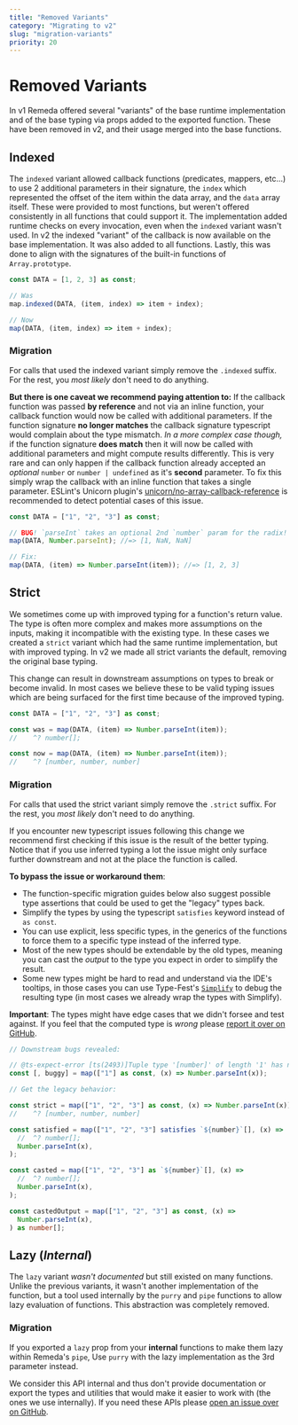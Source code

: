 ```yaml
---
title: "Removed Variants"
category: "Migrating to v2"
slug: "migration-variants"
priority: 20
---
```


# Removed Variants

In v1 Remeda offered several "variants" of the base runtime implementation and
of the base typing via props added to the exported function. These have been
removed in v2, and their usage merged into the base functions.

## Indexed

The `indexed` variant allowed callback functions (predicates, mappers, etc...)
to use 2 additional parameters in their signature, the `index` which represented
the offset of the item within the data array, and the `data` array itself. These
were provided to most functions, but weren't offered consistently in all
functions that could support it. The implementation added runtime checks on
every invocation, even when the `indexed` variant wasn't used. In v2 the indexed
"variant" of the callback is now available on the base implementation. It was
also added to all functions. Lastly, this was done to align with the signatures
of the built-in functions of `Array.prototype`.

```ts
const DATA = [1, 2, 3] as const;

// Was
map.indexed(DATA, (item, index) => item + index);

// Now
map(DATA, (item, index) => item + index);
```

### Migration

For calls that used the indexed variant simply remove the `.indexed` suffix. For
the rest, you _most likely_ don't need to do anything.

**But there is one caveat we recommend paying attention to:** If the callback
function was passed **by reference** and not via an inline function, your
callback function would now be called with additional parameters. If the
function signature **no longer matches** the callback signature typescript would
complain about the type mismatch. _In a more complex case though,_ if the
function signature **does match** then it will now be called with additional
parameters and might compute results differently. This is very rare and can only
happen if the callback function already accepted an _optional_ `number` or
`number | undefined` as it's **second** parameter. To fix this simply wrap the
callback with an inline function that takes a single parameter. ESLint's Unicorn
plugin's [unicorn/no-array-callback-reference](https://github.com/sindresorhus/eslint-plugin-unicorn/blob/main/docs/rules/no-array-callback-reference.md) is recommended to detect potential cases
of this issue.

```ts
const DATA = ["1", "2", "3"] as const;

// BUG! `parseInt` takes an optional 2nd `number` param for the radix!
map(DATA, Number.parseInt); //=> [1, NaN, NaN]

// Fix:
map(DATA, (item) => Number.parseInt(item)); //=> [1, 2, 3]
```

## Strict

We sometimes come up with improved typing for a function's return value. The
type is often more complex and makes more assumptions on the inputs, making it
incompatible with the existing type. In these cases we created a `strict`
variant which had the same runtime implementation, but with improved typing. In
v2 we made all strict variants the default, removing the original base typing.

This change can result in downstream assumptions on types to break or become
invalid. In most cases we believe these to be valid typing issues which are
being surfaced for the first time because of the improved typing.

```ts
const DATA = ["1", "2", "3"] as const;

const was = map(DATA, (item) => Number.parseInt(item));
//    ^? number[];

const now = map(DATA, (item) => Number.parseInt(item));
//    ^? [number, number, number]
```

### Migration

For calls that used the strict variant simply remove the `.strict` suffix. For
the rest, you _most likely_ don't need to do anything.

If you encounter new typescript issues following this change we recommend first
checking if this issue is the result of the better typing. Notice that if you
use inferred typing a lot the issue might only surface further downstream and
not at the place the function is called.

**To bypass the issue or workaround them**:

- The function-specific migration guides below also suggest possible type
  assertions that could be used to get the "legacy" types back.
- Simplify the types by using the typescript `satisfies` keyword instead of
  `as const`.
- You can use explicit, less specific types, in the generics of the functions to
  force them to a specific type instead of the inferred type.
- Most of the new types should be extendable by the old types, meaning you can
  cast the _output_ to the type you expect in order to simplify the result.
- Some new types might be hard to read and understand via the IDE's tooltips, in
  those cases you can use Type-Fest's [`Simplify`](https://github.com/sindresorhus/type-fest/blob/main/source/simplify.d.ts)
  to debug the resulting type (in most cases we already wrap the types with
  Simplify).

**Important**: The types might have edge cases that we didn't forsee and test
against. If you feel that the computed type is _wrong_ please [report it over on
GitHub](https://github.com/remeda/remeda/issues).

```ts
// Downstream bugs revealed:

// @ts-expect-error [ts(2493)]Tuple type '[number]' of length '1' has no element at index '1'.
const [, buggy] = map(["1"] as const, (x) => Number.parseInt(x));

// Get the legacy behavior:

const strict = map(["1", "2", "3"] as const, (x) => Number.parseInt(x));
//    ^? [number, number, number]

const satisfied = map(["1", "2", "3"] satisfies `${number}`[], (x) =>
  //  ^? number[];
  Number.parseInt(x),
);

const casted = map(["1", "2", "3"] as `${number}`[], (x) =>
  //  ^? number[];
  Number.parseInt(x),
);

const castedOutput = map(["1", "2", "3"] as const, (x) =>
  Number.parseInt(x),
) as number[];
```

## Lazy (_Internal_)

The `lazy` variant _wasn't documented_ but still existed on many functions.
Unlike the previous variants, it wasn't another implementation of the function,
but a tool used internally by the `purry` and `pipe` functions to allow lazy
evaluation of functions. This abstraction was completely removed.

### Migration

If you exported a `lazy` prop from your **internal** functions to make them lazy
within Remeda's `pipe`, Use `purry` with the lazy implementation as the 3rd
parameter instead.

We consider this API internal and thus don't provide documentation or export
the types and utilities that would make it easier to work with (the ones we use
internally). If you need these APIs please [open an issue over on GitHub](https://github.com/remeda/remeda/issues).
